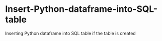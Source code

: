 # Insert-Python-dataframe-into-SQL-table
Inserting Python dataframe into SQL table if the table is created 
